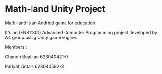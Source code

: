 # Math-land Unity Project
Math-land is an Andriod game for education.

It's an (EN811301) Advanced Computer Programming project developed by A4 group using Unity game engine.

Members :

Chanon Buathan			623040421-0

Pariyat  Lintala			623040592-3

